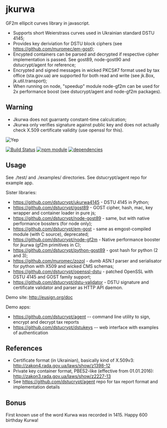 jkurwa
======

GF2m ellipcit curves library in javascript. 

* Supports short Weierstrass curves used in Ukrainian standard DSTU 4145;
* Provides key deriviation for DSTU block ciphers (see https://github.com/muromec/em-gost);
* Encypted containers can be parsed and decrypted if respective cipher implementation is passed. See gost89, node-gost90 and dstucrypt/agent for reference;
* Encrypted and signed messages in wicked PKCS#7 format used by tax office (sta.gov.ua) are supported for both read and write (see jk.Box, jk.util.transport);
* When running on node, "speedup" module node-gf2m can be used for 2x performance boost (see  dstucrypt/agent and node-gf2m packages).

Warning
-------

* Jkurwa does not guarranty constant-time calculcation;
* Jkurwa only verifies signature against public key and does not actually check X.509 certificate validity (use openssl for this).
   
![Yep](https://raw.githubusercontent.com/muromec/ukurwa4145/master/kdpv.jpg)

[![Build Status](https://travis-ci.org/dstucrypt/jkurwa.svg?branch=master)](https://travis-ci.org/dstucrypt/jkurwa)
[![npm module](https://badge.fury.io/js/jkurwa.svg)](https://www.npmjs.org/package/jkurwa)
[![dependencies](https://david-dm.org/dstucrypt/jkurwa.png)](https://david-dm.org/dstucrypt/jkurwa)

Usage
-----

See ./test/ and ./examples/ directories. See dstucrypt/agent repo for example app.

Sister libraries: 

* https://github.com/dstucrypt/ukurwa4145 - DSTU 4145 in Python;
* https://github.com/dstucrypt/gost89 - GOST cipher, hash, mac, key wrapper and container loader in pure js;
* https://github.com/dstucrypt/node-gost89 - same, but with native performance bossters (for node only);
* https://github.com/dstucrypt/em-gost - same as emgost-compiled module (with C source), deprecated;
* https://github.com/dstucrypt/node-gf2m - Native performance booster for jkurwa (gf2m primitives in C);
* https://github.com/dstucrypt/python-gost89 - gost hash for python (2 and 3);
* https://github.com/muromec/zozol - dumb ASN.1 parser and serialisator for python with X509 and wicked CMS schemas;
* https://github.com/dstucrypt/openssl-dstu - patched OpenSSL with DSTU 4145 and GOST family support;
* https://github.com/dstucrypt/dstu-validator - DSTU signature and certificate validator and parser as HTTP API daemon.

Demo site: http://eusign.org/doc

Demo apps:

* https://github.com/dstucrypt/agent -- command line utility to sign, encrypt and decrypt tax reports
* https://github.com/dstucrypt/dstukeys -- web interface with examples of authentication

References
----------

* Certificate format (in Ukrainian), basically kind of X.509v3: http://zakon4.rada.gov.ua/laws/show/z1398-12
* Private key container format, PBES2-like (effective from 01.01.2016): http://zakon3.rada.gov.ua/laws/show/z2227-13
* See https://github.com/dstucrypt/agent repo for tax report format and implementation details

Bonus
---

First known use of the word Kurwa was recorded in 1415. Happy 600 birthday Kurwa!
